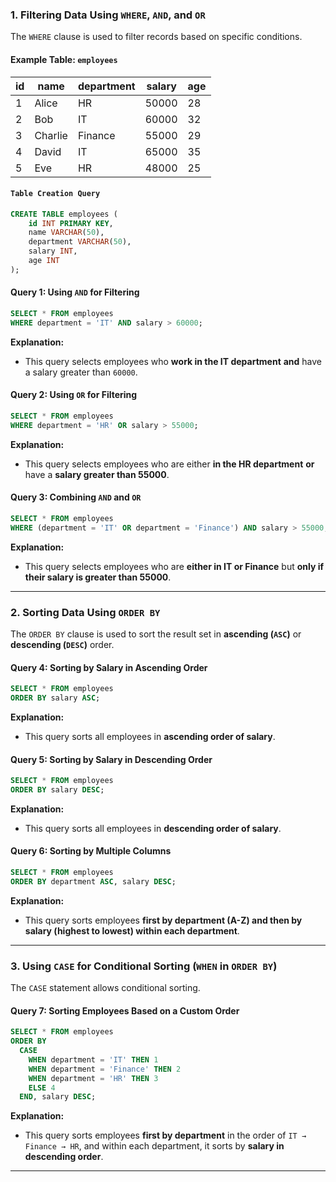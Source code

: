 ### **1. Filtering Data Using `WHERE`, `AND`, and `OR`**
The `WHERE` clause is used to filter records based on specific conditions.

#### **Example Table: `employees`**
| id  | name   | department  | salary  | age |
|-----|--------|------------|---------|-----|
| 1   | Alice  | HR         | 50000   | 28  |
| 2   | Bob    | IT         | 60000   | 32  |
| 3   | Charlie| Finance    | 55000   | 29  |
| 4   | David  | IT         | 65000   | 35  |
| 5   | Eve    | HR         | 48000   | 25  |

#### **`Table Creation Query`**
````sql
CREATE TABLE employees (
    id INT PRIMARY KEY,
    name VARCHAR(50),
    department VARCHAR(50),
    salary INT,
    age INT
);
````

#### **Query 1: Using `AND` for Filtering**
```sql
SELECT * FROM employees 
WHERE department = 'IT' AND salary > 60000;
```
**Explanation:**  
- This query selects employees who **work in the IT department** **and** have a salary greater than `60000`.

#### **Query 2: Using `OR` for Filtering**
```sql
SELECT * FROM employees 
WHERE department = 'HR' OR salary > 55000;
```
**Explanation:**  
- This query selects employees who are either **in the HR department** **or** have a **salary greater than 55000**.

#### **Query 3: Combining `AND` and `OR`**
```sql
SELECT * FROM employees 
WHERE (department = 'IT' OR department = 'Finance') AND salary > 55000;
```
**Explanation:**  
- This query selects employees who are **either in IT or Finance** but **only if their salary is greater than 55000**.

---

### **2. Sorting Data Using `ORDER BY`**
The `ORDER BY` clause is used to sort the result set in **ascending (`ASC`)** or **descending (`DESC`)** order.

#### **Query 4: Sorting by Salary in Ascending Order**
```sql
SELECT * FROM employees 
ORDER BY salary ASC;
```
**Explanation:**  
- This query sorts all employees in **ascending order of salary**.

#### **Query 5: Sorting by Salary in Descending Order**
```sql
SELECT * FROM employees 
ORDER BY salary DESC;
```
**Explanation:**  
- This query sorts all employees in **descending order of salary**.

#### **Query 6: Sorting by Multiple Columns**
```sql
SELECT * FROM employees 
ORDER BY department ASC, salary DESC;
```
**Explanation:**  
- This query sorts employees **first by department (A-Z) and then by salary (highest to lowest) within each department**.

---

### **3. Using `CASE` for Conditional Sorting (`WHEN` in `ORDER BY`)**
The `CASE` statement allows conditional sorting.

#### **Query 7: Sorting Employees Based on a Custom Order**
```sql
SELECT * FROM employees 
ORDER BY 
  CASE 
    WHEN department = 'IT' THEN 1
    WHEN department = 'Finance' THEN 2
    WHEN department = 'HR' THEN 3
    ELSE 4
  END, salary DESC;
```
**Explanation:**  
- This query sorts employees **first by department** in the order of `IT → Finance → HR`, and within each department, it sorts by **salary in descending order**.

---
